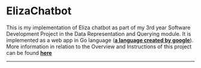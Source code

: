 # ElizaChatbot
This is my implementation of Eliza chatbot as part of my 3rd year Software Development Project in the Data Representation and Querying module. It is implemented as a web app in Go language (**[a language created by google](https://en.wikipedia.org/wiki/Go_(programming_language))**).
More information in relation to the Overview and Instructions of this project can be found **[here](https://data-representation.github.io/problems/project.html)**
***




